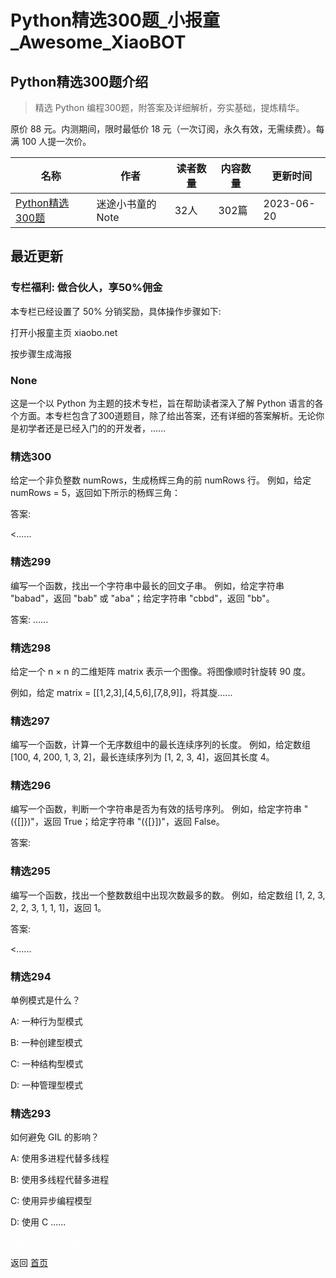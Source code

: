 # Python精选300题_小报童_Awesome_XiaoBOT

## Python精选300题介绍
> 精选 Python 编程300题，附答案及详细解析，夯实基础，提炼精华。    
    
原价 88 元。内测期间，限时最低价 18 元（一次订阅，永久有效，无需续费）。每满 100 人提一次价。  
  


|名称|作者|读者数量|内容数量|更新时间|
|---|---|---|---|---|
|[Python精选300题](https://xiaobot.net/p/python-tutorial?refer=0b133df9-27dc-423b-8101-639049001c13)|迷途小书童的Note|32人|302篇|2023-06-20|

## 最近更新
### 专栏福利: 做合伙人，享50%佣金

本专栏已经设置了 50% 分销奖励，具体操作步骤如下:

打开小报童主页 xiaobo.net

按步骤生成海报

### None

这是一个以 Python 为主题的技术专栏，旨在帮助读者深入了解 Python
语言的各个方面。本专栏包含了300道题目，除了给出答案，还有详细的答案解析。无论你是初学者还是已经入门的的开发者，......

### 精选300

给定一个非负整数 numRows，生成杨辉三角的前 numRows 行。 例如，给定 numRows = 5，返回如下所示的杨辉三角：

答案:

<......

### 精选299

编写一个函数，找出一个字符串中最长的回文子串。 例如，给定字符串 "babad"，返回 "bab" 或 "aba"；给定字符串 "cbbd"，返回
"bb"。

答案: ......

### 精选298

给定一个 n × n 的二维矩阵 matrix 表示一个图像。将图像顺时针旋转 90 度。

例如，给定 matrix = [[1,2,3],[4,5,6],[7,8,9]]，将其旋......

### 精选297

编写一个函数，计算一个无序数组中的最长连续序列的长度。 例如，给定数组 [100, 4, 200, 1, 3, 2]，最长连续序列为 [1, 2, 3,
4]，返回其长度 4。

### 精选296

编写一个函数，判断一个字符串是否为有效的括号序列。 例如，给定字符串 "({[]})"，返回 True；给定字符串 "({[}])"，返回 False。

答案:

### 精选295

编写一个函数，找出一个整数数组中出现次数最多的数。 例如，给定数组 [1, 2, 3, 2, 2, 3, 1, 1, 1]，返回 1。

答案:

<......

### 精选294

单例模式是什么？

A: 一种行为型模式

B: 一种创建型模式

C: 一种结构型模式

D: 一种管理型模式

### 精选293

如何避免 GIL 的影响？

A: 使用多进程代替多线程

B: 使用多线程代替多进程

C: 使用异步编程模型

D: 使用 C ......


<a href="https://github.com/Reno9527/awesome-xiaobot" style="color: white; text-decoration: none;">awesome-xiaobot</a>

返回 [首页](../README.md)
